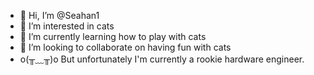 - 👋 Hi, I’m @Seahan1
- 👀 I’m interested in cats
- 🌱 I’m currently learning how to play with cats
- 💞️ I’m looking to collaborate on having fun with cats
- o(╥﹏╥)o But unfortunately I'm currently a rookie hardware engineer.
